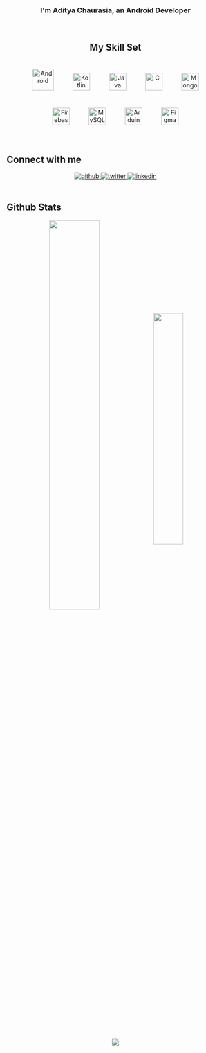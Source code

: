 <div align="center">
</div>  
  
### <div align="center">I'm Aditya Chaurasia, an Android Developer</div>  
  
<br/>  

## <div align="center">My Skill Set</div>  
<div align="center">    
<a href="https://www.android.com/intl/en_in/" target="_blank"><img style="margin: 20px" src="https://github.com/user-attachments/assets/28a7a99d-5fb5-4058-945b-0376d496c69d"
 alt="Android" height="50" /></a> 
<a href="https://kotlinlang.org/" target="_blank"><img style="margin: 20px" src="https://profilinator.rishav.dev/skills-assets/kotlinlang-icon.svg" alt="Kotlin" height="40" /></a>  
<a href="https://www.java.com/" target="_blank"><img style="margin: 20px" src="https://profilinator.rishav.dev/skills-assets/java-original-wordmark.svg" alt="Java" height="40" /></a>  
<a href="https://www.cprogramming.com/" target="_blank"><img style="margin: 20px" src="https://profilinator.rishav.dev/skills-assets/c-original.svg" alt="C" height="40" /></a>  
<a href="https://www.mongodb.com/" target="_blank"><img style="margin: 20px" src="https://profilinator.rishav.dev/skills-assets/mongodb-original-wordmark.svg" alt="MongoDB" height="40" /></a> 
<a href="https://firebase.google.com/" target="_blank"><img style="margin: 20px" src="https://profilinator.rishav.dev/skills-assets/firebase.png" alt="Firebase" height="40" /></a>  
<a href="https://www.mysql.com/" target="_blank"><img style="margin: 20px" src="https://profilinator.rishav.dev/skills-assets/mysql-original-wordmark.svg" alt="MySQL" height="40" /></a>  
<a href="https://www.arduino.cc/" target="_blank"><img style="margin: 20px" src="https://profilinator.rishav.dev/skills-assets/arduino.png" alt="Arduino" height="40" /></a>  
<a href="https://www.figma.com/" target="_blank"><img style="margin: 20px" src="https://profilinator.rishav.dev/skills-assets/figma-icon.svg" alt="Figma" height="40" /></a>   

</div>

<br/>  

## Connect with me  
<div align="center">
<a href="https://github.com/arre-adi" target="_blank">
<img src=https://img.shields.io/badge/github-%2324292e.svg?&style=for-the-badge&logo=github&logoColor=white alt=github style="margin-bottom: 5px;" />
</a>
<a href="https://twitter.com/arre_adi" target="_blank">
<img src=https://img.shields.io/badge/twitter-%2300acee.svg?&style=for-the-badge&logo=twitter&logoColor=white alt=twitter style="margin-bottom: 5px;" />
</a>
<a href="https://linkedin.com/in/aditya84a" target="_blank">
<img src=https://img.shields.io/badge/linkedin-%231E77B5.svg?&style=for-the-badge&logo=linkedin&logoColor=white alt=linkedin style="margin-bottom: 5px;" />
</a>  
</div>  
  
<br/>  

## Github Stats  
<div align="center">
  <img src="https://github-readme-stats.vercel.app/api?username=arre-adi&show_icons=true&count_private=true&hide_border=true" align="center" width="48%" />
  <img src="https://github-readme-stats.vercel.app/api/top-langs/?username=arre-adi&layout=compact&hide_border=true" align="center" width="37%" />
</div>

<br/>  
<div align="center">
<img src="https://komarev.com/ghpvc/?username=arre-adi&&style=flat-square" align="center" />
</div>  
  
<br/>
